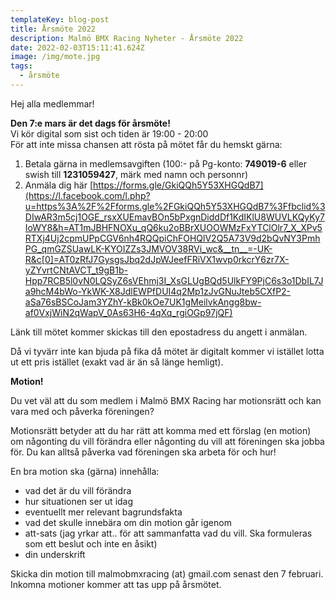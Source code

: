 ```yaml
---
templateKey: blog-post
title: Årsmöte 2022
description: Malmö BMX Racing Nyheter - Årsmöte 2022
date: 2022-02-03T15:11:41.624Z
image: /img/mote.jpg
tags:
  - årsmöte
---
```

Hej alla medlemmar!

**Den 7:e mars är det dags för årsmöte!**\
Vi kör digital som sist och tiden är 19:00 - 20:00\
För att inte missa chansen att rösta på mötet får du hemskt gärna:

1. Betala gärna in medlemsavgiften (100:- på Pg-konto: **749019-6** eller swish till **1231059427**, märk med namn och personnr)
2. Anmäla dig här [https://forms.gle/GkiQQh5Y53XHGQdB7](https://l.facebook.com/l.php?u=https%3A%2F%2Fforms.gle%2FGkiQQh5Y53XHGQdB7%3Ffbclid%3DIwAR3m5cj1OGE_rsxXUEmavBOn5bPxgnDiddDf1KdIKlU8WUVLKQyKy7IoWY8&h=AT1mJBHFNOXu_qQ6ku2oBBrXUOOWMzFxYTClOlr7_X_XPv5RTXj4Uj2cpmUPpCGV6nh4RQQpiChFOHQlV2Q5A73V9d2bQvNY3PmhPG_qmGZSUawLK-KYOIZZs3JMVOV38RVi_wc&__tn__=-UK-R&c[0]=AT0zRfJ7GysgsJbq2dJpWJeefFRiVX1wvp0rkcrY6zr7X-yZYvrtCNtAVCT_t9gB1b-Hpp7RCB5l0vN0LQSyZ6sVEhmj3I_XsGLUgBQd5UlkFY9PjC6s3o1DbIL7Ja9hcM4bWo-YkWK-X8JdlEWPfDUI4q2Mp1zJvGNuJteb5CXfP2-aSa76sBSCoJam3YZhY-kBk0kOe7UK1gMeilvkAngg8bw-af0VxjWiN2qWapV_0As63H6-4qXq_rgiOGp97jQF)

Länk till mötet kommer skickas till den epostadress du angett i anmälan.

Då vi tyvärr inte kan bjuda på fika då mötet är digitalt kommer vi istället lotta ut ett pris istället (exakt vad är än så länge hemligt).


**Motion!**

Du vet väl att du som medlem i Malmö BMX Racing har motionsrätt och kan vara med och påverka föreningen?

Motionsrätt betyder att du har rätt att komma med ett förslag (en motion) om någonting du vill förändra eller någonting du vill att föreningen ska jobba för. Du kan alltså påverka vad föreningen ska arbeta för och hur!

En bra motion ska (gärna) innehålla:

* vad det är du vill förändra
* hur situationen ser ut idag
* eventuellt mer relevant bagrundsfakta
* vad det skulle innebära om din motion går igenom
* att-sats (jag yrkar att.. för att sammanfatta vad du vill. Ska formuleras som ett beslut och inte en åsikt)
* din underskrift


Skicka din motion till malmobmxracing (at) gmail.com senast den 7 februari. Inkomna motioner kommer att tas upp på årsmötet.